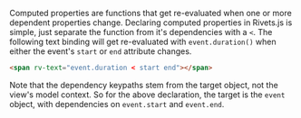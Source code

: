 Computed properties are functions that get re-evaluated when one or more dependent properties change. Declaring computed properties in Rivets.js is simple, just separate the function from it's dependencies with a `<`. The following text binding will get re-evaluated with `event.duration()` when either the event's `start` or `end` attribute changes.

```html
<span rv-text="event.duration < start end"></span>
```

Note that the dependency keypaths stem from the target object, not the view's model context. So for the above declaration, the target is the `event` object, with dependencies on `event.start` and `event.end`.
